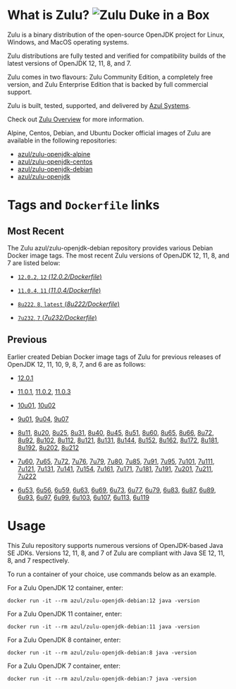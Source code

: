 What is Zulu? ![Zulu Duke in a Box][1]
======================================

Zulu is a binary distribution of the open-source OpenJDK project for Linux, Windows, and MacOS operating systems.

Zulu distributions are fully tested and verified for compatibility builds of the latest versions of OpenJDK 12, 11, 8, and 7.

Zulu comes in two flavours: Zulu Community Edition, a completely free version, and Zulu Enterprise Edition that is backed by full commercial support.

Zulu is built, tested, supported, and delivered by [Azul Systems][2].

Check out [Zulu Overview][3] for more information.

Alpine, Centos, Debian, and Ubuntu Docker official images of Zulu are available in the following repositories:

  * [azul/zulu-openjdk-alpine][4]
  * [azul/zulu-openjdk-centos][5]
  * [azul/zulu-openjdk-debian][6]
  * [azul/zulu-openjdk][7]

Tags and `Dockerfile` links
===========================

Most Recent
-----------

The Zulu azul/zulu-openjdk-debian repository provides various Debian Docker image tags. The most recent Zulu versions of OpenJDK 12, 11, 8, and 7 are listed below:

 * [`12.0.2`, `12` (*12.0.2/Dockerfile*)][85]

 * [`11.0.4`, `11` (*11.0.4/Dockerfile*)][81]

 * [`8u222`, `8`, `latest` (*8u222/Dockerfile*)][51]

 * [`7u232`, `7` (*7u232/Dockerfile*)][28]

Previous
--------

Earlier created Debian Docker image tags of Zulu for previous releases of OpenJDK 12, 11, 10, 9, 8, 7, and 6 are as follows:

* [12.0.1][86]

* [11.0.1][82], [11.0.2][83], [11.0.3][84]

* [10u01][79], [10u02][80]

* [9u01][76], [9u04][77], [9u07][78]

* [8u11][52], [8u20][53], [8u25][54], [8u31][55], [8u40][56], [8u45][57], [8u51][58], [8u60][59], [8u65][60], [8u66][61], [8u72][62], [8u92][63], [8u102][64], [8u112][65], [8u121][66], [8u131][67], [8u144][68], [8u152][69], [8u162][70], [8u172][71], [8u181][72], [8u192][73], [8u202][74], [8u212][75]

* [7u60][29], [7u65][30], [7u72][31], [7u76][32], [7u79][33], [7u80][34], [7u85][35], [7u91][36], [7u95][37], [7u101][38], [7u111][39], [7u121][40], [7u131][41], [7u141][42], [7u154][43], [7u161][44], [7u171][45], [7u181][46], [7u191][47], [7u201][48], [7u211][49], [7u222][50]

* [6u53][10], [6u56][11], [6u59][12], [6u63][13], [6u69][14], [6u73][15], [6u77][16], [6u79][17], [6u83][18], [6u87][19], [6u89][20], [6u93][21], [6u97][22], [6u99][23], [6u103][24], [6u107][25], [6u113][26], [6u119][27]

Usage
=====

This Zulu repository supports numerous versions of OpenJDK-based Java SE JDKs. Versions 12, 11, 8, and 7 of Zulu are compliant with Java SE 12, 11, 8, and 7 respectively.

To run a container of your choice, use commands below as an example.

For a Zulu OpenJDK 12 container, enter:

    docker run -it --rm azul/zulu-openjdk-debian:12 java -version

For a Zulu OpenJDK 11 container, enter:

    docker run -it --rm azul/zulu-openjdk-debian:11 java -version

For a Zulu OpenJDK 8 container, enter:

    docker run -it --rm azul/zulu-openjdk-debian:8 java -version

For a Zulu OpenJDK 7 container, enter:

    docker run -it --rm azul/zulu-openjdk-debian:7 java -version

  [1]: https://www.azul.com/files/ZuluDocker60.gif
  [2]: http://www.azul.com/zulu
  [3]: https://www.azul.com/products/zulu-enterprise
  [4]: https://hub.docker.com/r/azul/zulu-openjdk-alpine
  [5]: https://hub.docker.com/r/azul/zulu-openjdk-centos
  [6]: https://hub.docker.com/r/azul/zulu-openjdk-debian
  [7]: https://hub.docker.com/r/azul/zulu-openjdk

  [10]: https://github.com/zulu-openjdk/zulu-openjdk/blob/master/debian/6u53-6.5.0.2/Dockerfile
  [11]: https://github.com/zulu-openjdk/zulu-openjdk/blob/master/debian/6u56-6.6.0.1/Dockerfile
  [12]: https://github.com/zulu-openjdk/zulu-openjdk/blob/master/debian/6u59-6.7.0.2/Dockerfile
  [13]: https://github.com/zulu-openjdk/zulu-openjdk/blob/master/debian/6u63-6.8.0.1/Dockerfile
  [14]: https://github.com/zulu-openjdk/zulu-openjdk/blob/master/debian/6u69-6.9.0.3/Dockerfile
  [15]: https://github.com/zulu-openjdk/zulu-openjdk/blob/master/debian/6u73-6.10.0.3/Dockerfile
  [16]: https://github.com/zulu-openjdk/zulu-openjdk/blob/master/debian/6u77-6.11.0.2/Dockerfile
  [17]: https://github.com/zulu-openjdk/zulu-openjdk/blob/master/debian/6u79-6.12.0.2/Dockerfile
  [18]: https://github.com/zulu-openjdk/zulu-openjdk/blob/master/debian/6u83-6.13.0.3/Dockerfile
  [19]: https://github.com/zulu-openjdk/zulu-openjdk/blob/master/debian/6u87-6.14.0.1/Dockerfile
  [20]: https://github.com/zulu-openjdk/zulu-openjdk/blob/master/debian/6u89-6.15.0.1/Dockerfile
  [21]: https://github.com/zulu-openjdk/zulu-openjdk/blob/master/debian/6u93-6.16.0.1/Dockerfile
  [22]: https://github.com/zulu-openjdk/zulu-openjdk/blob/master/debian/6u97-6.17.0.1/Dockerfile
  [23]: https://github.com/zulu-openjdk/zulu-openjdk/blob/master/debian/6u99-6.18.0.3/Dockerfile
  [24]: https://github.com/zulu-openjdk/zulu-openjdk/blob/master/debian/6u103-6.19.0.1/Dockerfile
  [25]: https://github.com/zulu-openjdk/zulu-openjdk/blob/master/debian/6u107-6.20.0.1/Dockerfile
  [26]: https://github.com/zulu-openjdk/zulu-openjdk/blob/master/debian/6u113-6.21.0.3/Dockerfile
  [27]: https://github.com/zulu-openjdk/zulu-openjdk/blob/master/debian/6u119-6.22.0.3/Dockerfile
  [28]: https://github.com/zulu-openjdk/zulu-openjdk/blob/master/debian/7u232-7.31.0.5/Dockerfile
  [29]: https://github.com/zulu-openjdk/zulu-openjdk/blob/master/debian/7u60-7.5.0.1/Dockerfile
  [30]: https://github.com/zulu-openjdk/zulu-openjdk/blob/master/debian/7u65-7.6.0.1/Dockerfile
  [31]: https://github.com/zulu-openjdk/zulu-openjdk/blob/master/debian/7u72-7.7.0.1/Dockerfile
  [32]: https://github.com/zulu-openjdk/zulu-openjdk/blob/master/debian/7u76-7.8.0.3/Dockerfile
  [33]: https://github.com/zulu-openjdk/zulu-openjdk/blob/master/debian/7u79-7.9.0.2/Dockerfile
  [34]: https://github.com/zulu-openjdk/zulu-openjdk/blob/master/debian/7u80-7.10.0.1/Dockerfile
  [35]: https://github.com/zulu-openjdk/zulu-openjdk/blob/master/debian/7u85-7.11.0.3/Dockerfile
  [36]: https://github.com/zulu-openjdk/zulu-openjdk/blob/master/debian/7u91-7.12.0.3/Dockerfile
  [37]: https://github.com/zulu-openjdk/zulu-openjdk/blob/master/debian/7u95-7.13.0.1/Dockerfile
  [38]: https://github.com/zulu-openjdk/zulu-openjdk/blob/master/debian/7u101-7.14.0.5/Dockerfile
  [39]: https://github.com/zulu-openjdk/zulu-openjdk/blob/master/debian/7u111-7.15.0.1/Dockerfile
  [40]: https://github.com/zulu-openjdk/zulu-openjdk/blob/master/debian/7u121-7.16.0.1/Dockerfile
  [41]: https://github.com/zulu-openjdk/zulu-openjdk/blob/master/debian/7u131-7.17.0.5/Dockerfile
  [42]: https://github.com/zulu-openjdk/zulu-openjdk/blob/master/debian/7u141-7.18.0.3/Dockerfile
  [43]: https://github.com/zulu-openjdk/zulu-openjdk/blob/master/debian/7u154-7.20.0.3/Dockerfile
  [44]: https://github.com/zulu-openjdk/zulu-openjdk/blob/master/debian/7u161-7.21.0.3/Dockerfile
  [45]: https://github.com/zulu-openjdk/zulu-openjdk/blob/master/debian/7u171-7.22.0.3/Dockerfile
  [46]: https://github.com/zulu-openjdk/zulu-openjdk/blob/master/debian/7u181-7.23.0.1/Dockerfile
  [47]: https://github.com/zulu-openjdk/zulu-openjdk/blob/master/debian/7u191-7.24.0.1/Dockerfile
  [48]: https://github.com/zulu-openjdk/zulu-openjdk/blob/master/debian/7u201-7.25.0.5/Dockerfile
  [49]: https://github.com/zulu-openjdk/zulu-openjdk/blob/master/debian/7u211-7.27.0.1/Dockerfile
  [50]: https://github.com/zulu-openjdk/zulu-openjdk/blob/master/debian/7u222-7.29.0.5/Dockerfile
  [51]: https://github.com/zulu-openjdk/zulu-openjdk/blob/master/debian/8u222-8.40.0.25/Dockerfile
  [52]: https://github.com/zulu-openjdk/zulu-openjdk/blob/master/debian/8u11-8.2.0.1/Dockerfile
  [53]: https://github.com/zulu-openjdk/zulu-openjdk/blob/master/debian/8u20-8.3.0.1/Dockerfile
  [54]: https://github.com/zulu-openjdk/zulu-openjdk/blob/master/debian/8u25-8.4.0.1/Dockerfile
  [55]: https://github.com/zulu-openjdk/zulu-openjdk/blob/master/debian/8u31-8.5.0.1/Dockerfile
  [56]: https://github.com/zulu-openjdk/zulu-openjdk/blob/master/debian/8u40-8.6.0.1/Dockerfile
  [57]: https://github.com/zulu-openjdk/zulu-openjdk/blob/master/debian/8u45-8.7.0.5/Dockerfile
  [58]: https://github.com/zulu-openjdk/zulu-openjdk/blob/master/debian/8u51-8.8.0.3/Dockerfile
  [59]: https://github.com/zulu-openjdk/zulu-openjdk/blob/master/debian/8u60-8.9.0.4/Dockerfile
  [60]: https://github.com/zulu-openjdk/zulu-openjdk/blob/master/debian/8u65-8.10.0.1/Dockerfile
  [61]: https://github.com/zulu-openjdk/zulu-openjdk/blob/master/debian/8u66-8.11.0.1/Dockerfile
  [62]: https://github.com/zulu-openjdk/zulu-openjdk/blob/master/debian/8u72-8.13.0.5/Dockerfile
  [63]: https://github.com/zulu-openjdk/zulu-openjdk/blob/master/debian/8u92-8.15.0.1/Dockerfile
  [64]: https://github.com/zulu-openjdk/zulu-openjdk/blob/master/debian/8u102-8.17.0.3/Dockerfile
  [65]: https://github.com/zulu-openjdk/zulu-openjdk/blob/master/debian/8u112-8.19.0.1/Dockerfile
  [66]: https://github.com/zulu-openjdk/zulu-openjdk/blob/master/debian/8u121-8.20.0.5/Dockerfile
  [67]: https://github.com/zulu-openjdk/zulu-openjdk/blob/master/debian/8u131-8.21.0.1/Dockerfile
  [68]: https://github.com/zulu-openjdk/zulu-openjdk/blob/master/debian/8u144-8.23.0.3/Dockerfile
  [69]: https://github.com/zulu-openjdk/zulu-openjdk/blob/master/debian/8u152-8.25.0.1/Dockerfile
  [70]: https://github.com/zulu-openjdk/zulu-openjdk/blob/master/debian/8u162-8.27.0.7/Dockerfile
  [71]: https://github.com/zulu-openjdk/zulu-openjdk/blob/master/debian/8u172-8.30.0.1/Dockerfile
  [72]: https://github.com/zulu-openjdk/zulu-openjdk/blob/master/debian/8u181-8.31.0.1/Dockerfile
  [73]: https://github.com/zulu-openjdk/zulu-openjdk/blob/master/debian/8u192-8.33.0.1/Dockerfile
  [74]: https://github.com/zulu-openjdk/zulu-openjdk/blob/master/debian/8u202-8.36.0.1/Dockerfile
  [75]: https://github.com/zulu-openjdk/zulu-openjdk/blob/master/debian/8u212-8.38.0.13/Dockerfile
  [76]: https://github.com/zulu-openjdk/zulu-openjdk/blob/master/debian/9u01-9.0.1.3/Dockerfile
  [77]: https://github.com/zulu-openjdk/zulu-openjdk/blob/master/debian/9u04-9.0.4.1/Dockerfile
  [78]: https://github.com/zulu-openjdk/zulu-openjdk/blob/master/debian/9u07-9.0.7.1/Dockerfile
  [79]: https://github.com/zulu-openjdk/zulu-openjdk/blob/master/debian/10u01-10.2/Dockerfile
  [80]: https://github.com/zulu-openjdk/zulu-openjdk/blob/master/debian/10u02-10.3/Dockerfile
  [81]: https://github.com/zulu-openjdk/zulu-openjdk/blob/master/debian/11.0.4-11.33/Dockerfile
  [82]: https://github.com/zulu-openjdk/zulu-openjdk/blob/master/debian/11.0.1-11.2/Dockerfile
  [83]: https://github.com/zulu-openjdk/zulu-openjdk/blob/master/debian/11.0.2-11.29/Dockerfile
  [84]: https://github.com/zulu-openjdk/zulu-openjdk/blob/master/debian/11.0.3-11.31/Dockerfile
  [85]: https://github.com/zulu-openjdk/zulu-openjdk/blob/master/debian/12.0.2-12.3/Dockerfile
  [86]: https://github.com/zulu-openjdk/zulu-openjdk/blob/master/debian/12.0.1-12.2/Dockerfile
